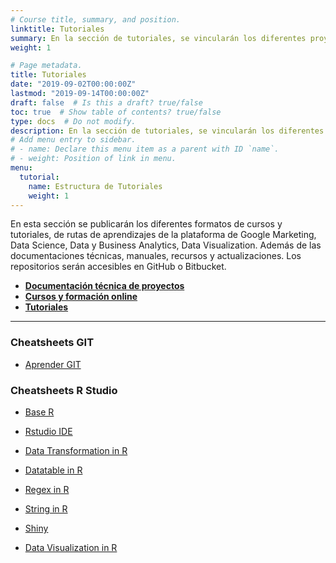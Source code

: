 ```yaml
---
# Course title, summary, and position.
linktitle: Tutoriales
summary: En la sección de tutoriales, se vincularán los diferentes proyectos realizados, así como los tutoriales de IoT, Raspberry, Python, R, Machine Learning, además de analítica avanzada de datos.
weight: 1

# Page metadata.
title: Tutoriales
date: "2019-09-02T00:00:00Z"
lastmod: "2019-09-14T00:00:00Z"
draft: false  # Is this a draft? true/false
toc: true  # Show table of contents? true/false
type: docs  # Do not modify.
description: En la sección de tutoriales, se vincularán los diferentes proyectos realizados, así como los tutoriales de IoT, Raspberry, Python, R, Machine Learning, además de analítica avanzada de datos.
# Add menu entry to sidebar.
# - name: Declare this menu item as a parent with ID `name`.
# - weight: Position of link in menu.
menu:
  tutorial:
    name: Estructura de Tutoriales
    weight: 1
---
```



En esta sección se publicarán los diferentes formatos de cursos y tutoriales, de rutas de aprendizajes de la plataforma de Google Marketing, Data Science, Data y Business Analytics, Data Visualization. Además de las documentaciones técnicas, manuales, recursos y actualizaciones. Los repositorios serán accesibles en GitHub o Bitbucket.

- **[Documentación técnica de proyectos](../proyectos/)**
- **[Cursos y formación online](../courses/#google-analytics)**
- **[Tutoriales](../tutorial/)**

***

### Cheatsheets GIT

* [Aprender GIT](/files/pdf/git/atlassian-git-cheatsheet.pdf)


### Cheatsheets R Studio

* [Base R](/files/pdf/r/base-r.pdf)
* [Rstudio IDE](/files/pdf/r/rstudio-ide.pdf)
* [Data Transformation in R](/files/pdf/r/data-transformation.pdf)
* [Datatable in R](/files/pdf/r/datatable.pdf)
* [Regex in R](/files/pdf/r/regex.pdf)
* [String in R](/files/pdf/r/strings.pdf)


* [Shiny](/files/pdf/r/shiny.pdf)
* [Data Visualization in R](/files/pdf/r/data-visualization-2.1.pdf)
